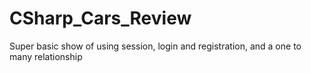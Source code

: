 # CSharp_Cars_Review
Super basic show of using session, login and registration, and a one to many relationship
